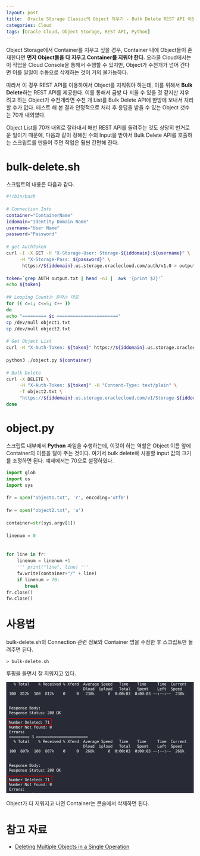 ```yaml
---
layout: post
title:  Oracle Storage Classic의 Object 지우기 - Bulk Delete REST API 이용
categories: Cloud
tags: [Oracle Cloud, Object Storage, REST API, Python] 
---
```


Object Storage에서 Container를 지우고 싶을 경우, Container 내에 Object들이 존재한다면 **먼저 Object들을 다 지우고 Container를 지워야 한다.**
오라클 Cloud에서는 이 작업을 Cloud Console을 통해서 수행할 수 있지만, Object가 수천개가 넘어 간다면 이를 일일이 수동으로 삭제하는 것이 거의 불가능하다.

따라서 이 경우 REST API를 이용하여서 Object를 지워줘야 하는데, 이를 위해서 **Bulk Delete**하는 REST API를 제공한다.
이를 통해서 금방 다 지울 수 있을 것 같지만 지우려고 하는 Object가 수천개라면 수천 개 List를 Bulk Delete API에 한방에 보내서 처리할 수가 없다.
테스트 해 본 결과 안정적으로 처리 후 응답을 받을 수 있는 Object 갯수는 70개 내외였다.

Object List를 70개 내외로 잘라내서 매번 REST API를 돌려주는 것도 상당히 번거로운 일이기 때문에, 다음과 같이 정해진 수의 Input을 받아서 Bulk Delete API를 호출하는 스크립트를 만들어 주면 작업은 훨씬 간편해 진다.

# bulk-delete.sh

스크립트의 내용은 다음과 같다.

```bash
#!/bin/bash

# Connection Info
container="ContainerName"
iddomain="Identity Domain Name"
username="User Name"
password="Password"

# get AuthToken
curl -I -X GET -H "X-Storage-User: Storage-${iddomain}:${username}" \
     -H "X-Storage-Pass: ${password}" \
      https://${iddomain}.us.storage.oraclecloud.com/auth/v1.0 > output.txt 

token=`grep AUTH output.txt | head -n1 |  awk '{print $2}'`
echo ${token}

## Looping Count는 원하는 대로
for (( c=1; c<=5; c++ ))
do
echo "========= $c ======================="
cp /dev/null object1.txt
cp /dev/null object2.txt

# Get Object List
curl -H "X-Auth-Token: ${token}" https://${iddomain}.us.storage.oraclecloud.com/v1/Storage-${iddomain}/${container} -o object1.txt

python3 ./object.py ${container}

# Bulk Delete
curl -X DELETE \
     -H "X-Auth-Token: ${token}" -H "Content-Type: text/plain" \
     -T object2.txt \
     "https://${iddomain}.us.storage.oraclecloud.com/v1/Storage-${iddomain}/?bulk-delete"
done
```

# object.py
스크립트 내부에서 **Python** 파일을 수행하는데, 이것이 하는 역할은 Object 이름 앞에 Container의 이름을 달아 주는 것이다.
여기서 bulk delete에 사용할 input 값의 크기를 조정하면 된다. 예제에서는 70으로 설정하였다.

```py
import glob
import os
import sys

fr = open("object1.txt", 'r', encoding='utf8')

fw = open("object2.txt", 'a')

container=str(sys.argv[1])

linenum = 0


for line in fr:
    linenum = linenum +1 
    ''' print("line", line) '''
    fw.write(container+"/" + line)
    if linenum > 70:
       break
fr.close()
fw.close()
```

# 사용법

bulk-delete.sh의 Connection 관련 정보와 Container 명을 수정한 후 스크립트만 돌려주면 된다.

```
> bulk-delete.sh
```

루핑을 돌면서 잘 지워지고 있다.

![](/assets/images/storage/01_result.png)

Object가 다 지워지고 나면 Container는 콘솔에서 삭제하면 된다.

# 참고 자료

- [Deleting Multiple Objects in a Single Operation](https://docs.oracle.com/en/cloud/iaas/storage-cloud/cssto/deleting-multiple-objects-single-operation.html)

